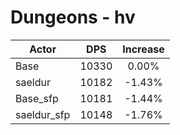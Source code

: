 # Dungeons - hv
| Actor | DPS | Increase |
|---|:---:|:---:|
|Base|10330|0.00%|
|saeldur|10182|-1.43%|
|Base_sfp|10181|-1.44%|
|saeldur_sfp|10148|-1.76%|
